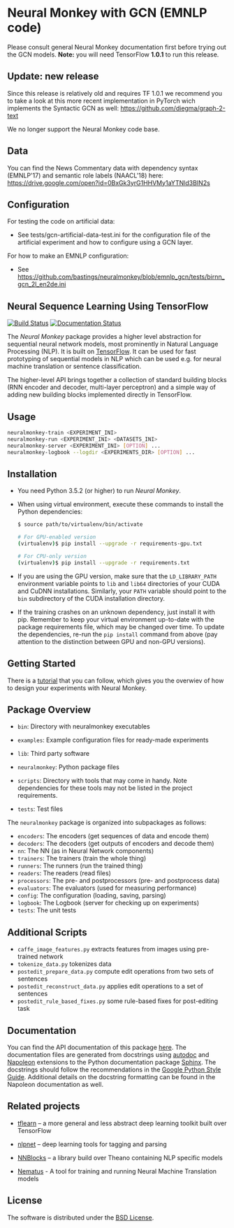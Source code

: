 # Neural Monkey with GCN (EMNLP code)

Please consult general Neural Monkey documentation first before trying out the GCN models.
**Note:** you will need TensorFlow **1.0.1** to run this release. 

## Update: new release
Since this release is relatively old and requires TF 1.0.1 we recommend you to take a look at this more recent implementation in PyTorch wich implements the Syntactic GCN as well: https://github.com/diegma/graph-2-text

We no longer support the Neural Monkey code base.

## Data 
You can find the News Commentary data with dependency syntax (EMNLP'17) and semantic role labels (NAACL'18) here: https://drive.google.com/open?id=0BxGk3yrG1HHVMy1aYTNld3BIN2s

## Configuration

For testing the code on artificial data:
* See tests/gcn-artificial-data-test.ini for the configuration file of the artificial experiment and how to configure using a GCN layer.

For how to make an EMNLP configuration:
* See https://github.com/bastings/neuralmonkey/blob/emnlp_gcn/tests/birnn_gcn_2l_en2de.ini



## Neural Sequence Learning Using TensorFlow

[![Build Status](https://travis-ci.org/ufal/neuralmonkey.svg?branch=master)](https://travis-ci.org/ufal/neuralmonkey)
[![Documentation Status](https://readthedocs.org/projects/neural-monkey/badge/?version=latest)](http://neural-monkey.readthedocs.io/en/latest/?badge=latest)

The _Neural Monkey_ package provides a higher level abstraction for sequential
neural network models, most prominently in Natural Language Processing (NLP).
It is built on [TensorFlow](http://tensorflow.org/). It can be used for fast
prototyping of sequential models in NLP which can be used e.g. for neural
machine translation or sentence classification.

The higher-level API brings together a collection of standard building blocks
(RNN encoder and decoder, multi-layer perceptron) and a simple way of adding new
building blocks implemented directly in TensorFlow.

## Usage

```bash
neuralmonkey-train <EXPERIMENT_INI>
neuralmonkey-run <EXPERIMENT_INI> <DATASETS_INI>
neuralmonkey-server <EXPERIMENT_INI> [OPTION] ...
neuralmonkey-logbook --logdir <EXPERIMENTS_DIR> [OPTION] ...
```

## Installation

- You need Python 3.5.2 (or higher) to run _Neural Monkey_.

- When using virtual environment, execute these commands to install the Python
  dependencies:

  ```bash
  $ source path/to/virtualenv/bin/activate

  # For GPU-enabled version
  (virtualenv)$ pip install --upgrade -r requirements-gpu.txt

  # For CPU-only version
  (virtualenv)$ pip install --upgrade -r requirements.txt
  ```

- If you are using the GPU version, make sure that the `LD_LIBRARY_PATH`
  environment variable points to `lib` and `lib64` directories of your CUDA and
  CuDNN installations. Similarly, your `PATH` variable should point to the `bin`
  subdirectory of the CUDA installation directory.

- If the training crashes on an unknown dependency, just install it with
  pip. Remember to keep your virtual environment up-to-date with the package
  requirements file, which may be changed over time. To update the dependencies,
  re-run the `pip install` command from above (pay attention to the distinction
  between GPU and non-GPU versions).

## Getting Started

There is a
[tutorial](http://neural-monkey.readthedocs.io/en/latest/tutorial.html) that
you can follow, which gives you the overwiev of how to design your experiments
with Neural Monkey.

## Package Overview

- `bin`: Directory with neuralmonkey executables

- `examples`: Example configuration files for ready-made experiments

- `lib`: Third party software

- `neuralmonkey`: Python package files

- `scripts`: Directory with tools that may come in handy. Note dependencies for
   these tools may not be listed in the project requirements.

- `tests`: Test files

The `neuralmonkey` package is organized into subpackages as follows:

- `encoders`: The encoders (get sequences of data and encode them)
- `decoders`: The decoders (get outputs of encoders and decode them)
- `nn`: The NN (as in Neural Network components)
- `trainers`: The trainers (train the whole thing)
- `runners`: The runners (run the trained thing)
- `readers`: The readers (read files)
- `processors`: The pre- and postprocessors (pre- and postprocess data)
- `evaluators`: The evaluators (used for measuring performance)
- `config`: The configuration (loading, saving, parsing)
- `logbook`: The Logbook (server for checking up on experiments)
- `tests`: The unit tests

## Additional Scripts

- `caffe_image_features.py` extracts features from images using pre-trained network
- `tokenize_data.py` tokenizes data
- `postedit_prepare_data.py` compute edit operations from two sets of sentences
- `postedit_reconstruct_data.py` applies edit operations to a set of sentences
- `postedit_rule_based_fixes.py` some rule-based fixes for post-editing task

## Documentation

You can find the API documentation of this package
[here](http://neural-monkey.readthedocs.io/en/latest). The documentation files
are generated from docstrings using
[autodoc](http://www.sphinx-doc.org/en/stable/ext/autodoc.html) and
[Napoleon](https://sphinxcontrib-napoleon.readthedocs.io/en/latest/) extensions
to the Python documentation package
[Sphinx](http://www.sphinx-doc.org/en/stable/). The docstrings should follow
the recommendations in the [Google Python Style
Guide](http://google.github.io/styleguide/pyguide.html?showone=Comments#Comments).
Additional details on the docstring formatting can be found in the Napoleon
documentation as well.

## Related projects

- [tflearn](https://github.com/tflearn/tflearn) – a more general and less
  abstract deep learning toolkit built over TensorFlow

- [nlpnet](https://github.com/erickrf/nlpnet) – deep learning tools for
  tagging and parsing

- [NNBlocks](https://github.com/brmson/NNBlocks) – a library build over Theano
  containing NLP specific models

- [Nematus](https://github.com/rsennrich/nematus) - A tool for training and
  running Neural Machine Translation models

## License

The software is distributed under the [BSD
License](https://opensource.org/licenses/BSD-3-Clause).

[gorila]: http://ufallab.ms.mff.cuni.cz/~helcl/gorila3.png

